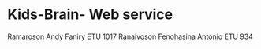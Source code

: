 # Kids-Brain- Web service
Ramaroson Andy Faniry          ETU 1017
Ranaivoson Fenohasina Antonio  ETU 934

